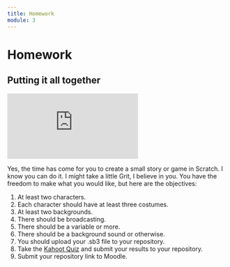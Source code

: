 ```yaml
---
title: Homework
module: 3
---
```


# Homework

## Putting it all together

<div class="embed-responsive embed-responsive-16by9"><iframe class="embed-responsive-item" src="https://www.youtube.com/embed/AT1LSPdAOMU" frameborder="0" allowfullscreen></iframe></div>

Yes, the time has come for you to create a small story or game in Scratch.  I know you can do it. I might take a little Grit, I believe in you.  You have the freedom to make what you would like, but here are the objectives:

1. At least two characters.
2. Each character should have at least three costumes.
3. At least two backgrounds.
4. There should be broadcasting.
5. There should be a variable or more.
6. There should be a background sound or otherwise.
7. You should upload your .sb3 file to your repository.
8. Take the <a href="https://create.kahoot.it/share/mart-120-week-3/7bf9fc2a-8e09-46ff-aa99-3ea0f836a22d" target="_new">Kahoot Quiz</a> and submit your results to your repository.
9. Submit your repository link to Moodle.